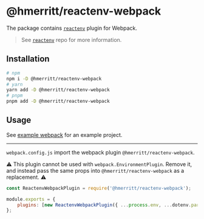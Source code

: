# @hmerritt/reactenv-webpack

The package contains [`reactenv`](https://github.com/hmerritt/reactenv) plugin for Webpack.

> See [`reactenv`](https://github.com/hmerritt/reactenv) repo for more information.

## Installation

```sh
# npm
npm i -D @hmerritt/reactenv-webpack
# yarn
yarn add -D @hmerritt/reactenv-webpack
# pnpm
pnpm add -D @hmerritt/reactenv-webpack
```

## Usage

See [example webpack](https://github.com/hmerritt/reactenv/blob/master/examples/react-webpack/README.md) for an example project.

---

`webpack.config.js` import the webpack plugin `@hmerritt/reactenv-webpack`.

⚠️ This plugin cannot be used with `webpack.EnvironmentPlugin`. Remove it, and instead pass the same props into `@hmerritt/reactenv-webpack` as a replacement. ⚠️

```js
const ReactenvWebpackPlugin = require('@hmerritt/reactenv-webpack');

module.exports = {
    plugins: [new ReactenvWebpackPlugin({ ...process.env, ...dotenv.parsed })],
};
```
